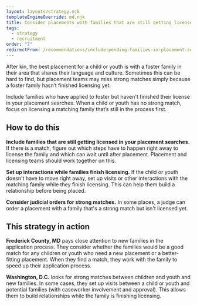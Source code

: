 ```yaml
---
layout: layouts/strategy.njk
templateEngineOverride: md,njk
title: Consider placements with families that are still getting licensed
tags:
  - strategy
  - recruitment
order: "7"
redirectFrom: /recommendations/include-pending-families-in-placement-searches/
---
```

After kin, the best placement for a child or youth is with a foster family in their area that shares their language and culture. Sometimes this can be hard to find, but placement teams may miss strong matches simply because a foster family hasn’t finished licensing yet.

Include families who have applied to foster but haven't finished their license in your placement searches. When a child or youth has no strong match, focus on licensing a matching family that’s still in the process first.

## How to do this

**Include families that are still getting licensed in your placement searches.** If there is a match, figure out which steps have to happen right away to license the family and which can wait until after placement. Placement and licensing teams should work together on this.

**Set up interactions while families finish licensing.** If the child or youth doesn't have to move right away, set up visits or other interactions with the matching family while they finish licensing. This can help them build a relationship before being placed.

**Consider judicial orders for strong matches.** In some places, a judge can order a placement with a family that's a strong match but isn't licensed yet.

## This strategy in action

**Frederick County, MD** pays close attention to new families in the application process. They consider whether the families would be a good match for any children or youth who need a new placement or a better-fitting placement. When they find a match, they work with the family to speed up their application process.  

**Washington, D.C.** looks for strong matches between children and youth and new families. In some cases, they set up visits between a child or youth and potential families (with caseworker involvement and approval). This allows them to build relationships while the family is finishing licensing.
